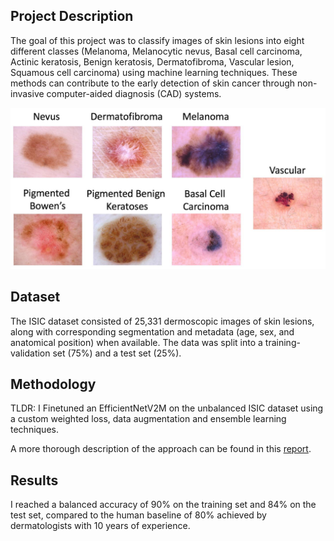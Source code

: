 ## Project Description
The goal of this project was to classify images of skin lesions into eight different classes (Melanoma, Melanocytic nevus, Basal cell carcinoma, Actinic keratosis, Benign keratosis, Dermatofibroma, Vascular lesion, Squamous cell carcinoma) using machine learning techniques. These methods can contribute to the early detection of skin cancer through non-invasive computer-aided diagnosis (CAD) systems.

<img src="ISIC.jpg" alt="isolated" width="700" />

## Dataset
The ISIC dataset consisted of 25,331 dermoscopic images of skin lesions, along with corresponding segmentation and metadata (age, sex, and anatomical position) when available. The data was split into a training-validation set (75%) and a test set (25%).

## Methodology
TLDR: I Finetuned an EfficientNetV2M on the unbalanced ISIC dataset using a custom weighted loss, data augmentation and ensemble learning techniques.

A more thorough description of the approach can be found in this [report](https://drive.google.com/file/d/1XffQMk59ofjgFAQvjOdnO2WwIxlYbk-y/view?usp=sharing).

## Results
I reached a balanced accuracy of 90% on the training set and 84% on the test set, compared to the human baseline of 80% achieved by dermatologists with 10 years of experience.
